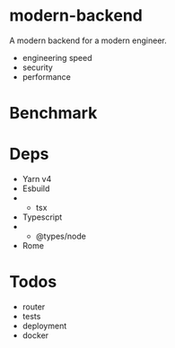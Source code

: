# modern-backend

A modern backend for a modern engineer.

- engineering speed
- security
- performance

# Benchmark

# Deps

- Yarn v4
- Esbuild
- - tsx
- Typescript
- - @types/node
- Rome

# Todos

- router
- tests
- deployment
- docker
